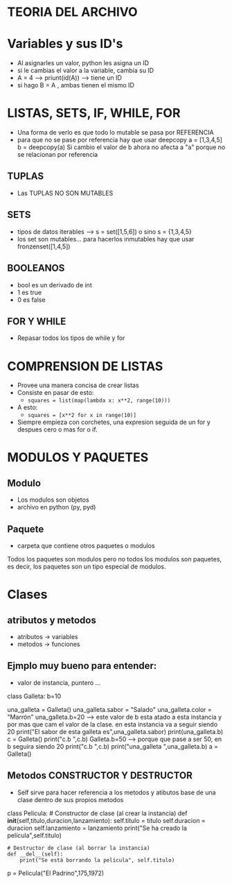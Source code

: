 
# TEORIA DEL ARCHIVO 


# Variables y sus ID's
- Al asignarles un valor, python les asigna un ID
- si le cambias el valor a la variable, cambia su ID
- A = 4 -->  priunt(id(A)) --> tiene un ID
- si hago B = A , ambas tienen el mismo ID


# LISTAS, SETS, IF, WHILE, FOR
- Una forma de verlo es que todo lo mutable se pasa por REFERENCIA
-   para que no se pase por referencia hay que usar deepcopy
    a = [1,3,4,5]
    b = deepcopy(a)
    Si cambio el valor de b ahora no afecta a "a" porque no se relacionan por referencia

## TUPLAS
-  Las TUPLAS NO SON MUTABLES

## SETS
- tipos de datos iterables --> s = set([1,5,6]) o sino s = {1,3,4,5}
- los set son mutables... para hacerlos inmutables hay que usar fronzenset([1,4,5])

## BOOLEANOS
- bool es un derivado de int
- 1 es true
- 0 es false

## FOR Y WHILE
- Repasar todos los tipos de while y for

# COMPRENSION DE LISTAS
- Provee una manera concisa de crear listas
- Consiste en pasar de esto:
    - `squares = list(map(lambda x: x**2, range(10)))`
- A esto:
    - `squares = [x**2 for x in range(10)]`
- Siempre empieza con corchetes, una expresion seguida de un for y despues cero o mas for o if.


# MODULOS Y PAQUETES
## Modulo 
- Los modulos son objetos
- archivo en python (py, pyd)

## Paquete
- carpeta que contiene otros paquetes o modulos

Todos los paquetes son modulos pero no todos los modulos son paquetes, es decir, los paquetes son un tipo especial de modulos.


# Clases

## atributos y metodos
- atributos -> variables
- metodos -> funciones

## Ejmplo muy bueno para entender:
- valor de instancia, puntero ...


class Galleta:
    b=10
    
una_galleta = Galleta()
una_galleta.sabor = "Salado"
una_galleta.color = "Marrón"
una_galleta.b=20 --> este valor de b esta atado a esta instancia y por mas que cam
                    el valor de la clase. en esta instancia va a seguir siendo 20
print("El sabor de esta galleta es",una_galleta.sabor)
print(una_galleta.b)
c = Galleta()
print("c.b ",c.b)
Galleta.b=50 --> porque que pase a ser 50, en b seguira siendo 20
print("c.b ",c.b)
print("una_galleta ",una_galleta.b)
a = Galleta()
 

## Metodos CONSTRUCTOR Y DESTRUCTOR

- Self sirve para hacer referencia a los metodos y atibutos base de una clase dentro de sus propios metodos

class Pelicula:
    # Constructor de clase (al crear la instancia)
    def __init__(self,titulo,duracion,lanzamiento):
        self.titulo = titulo
        self.duracion = duracion
        self.lanzamiento = lanzamiento
        print("Se ha creado la película",self.titulo)
        
    # Destructor de clase (al borrar la instancia)
    def __del__(self):
        print("Se está borrando la película", self.titulo)
        
p = Pelicula("El Padrino",175,1972)